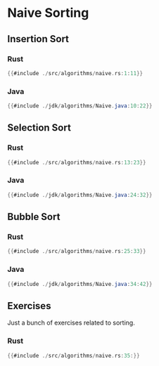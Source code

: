 # Naive Sorting

## Insertion Sort

### Rust 

```rust
{{#include ./src/algorithms/naive.rs:1:11}}
```

### Java

```java
{{#include ./jdk/algorithms/Naive.java:10:22}}
```

## Selection Sort

### Rust 

```rust
{{#include ./src/algorithms/naive.rs:13:23}}
```

### Java

```java
{{#include ./jdk/algorithms/Naive.java:24:32}}
```

## Bubble Sort

### Rust 

```rust
{{#include ./src/algorithms/naive.rs:25:33}}
```

### Java

```java
{{#include ./jdk/algorithms/Naive.java:34:42}}
```

## Exercises

Just a bunch of exercises related to sorting.

### Rust 

```rust
{{#include ./src/algorithms/naive.rs:35:}}
```
